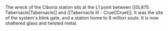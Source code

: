 The wreck of the Ciboria station sits at the L1 point between [[0L875 Tabernacle|Tabernacle]] and [[Tabernacle III - Cruet|Cruet]]. It was the site of the system's blink gate, and a station home to 8 million souls. It is now shattered glass and twisted metal.